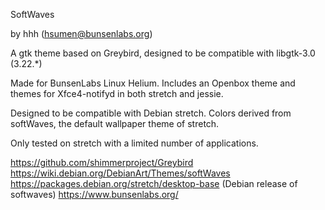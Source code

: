 SoftWaves

by hhh (hsumen@bunsenlabs.org)

A gtk theme based on Greybird, designed to be compatible 
with libgtk-3.0 (3.22.*)

Made for BunsenLabs Linux Helium. Includes an Openbox theme
and themes for Xfce4-notifyd in both stretch and jessie.

Designed to be compatible with Debian stretch. Colors 
derived from softWaves, the default wallpaper theme of stretch.

Only tested on stretch with a limited number of applications.

https://github.com/shimmerproject/Greybird
https://wiki.debian.org/DebianArt/Themes/softWaves
https://packages.debian.org/stretch/desktop-base (Debian release of softwaves)
https://www.bunsenlabs.org/
